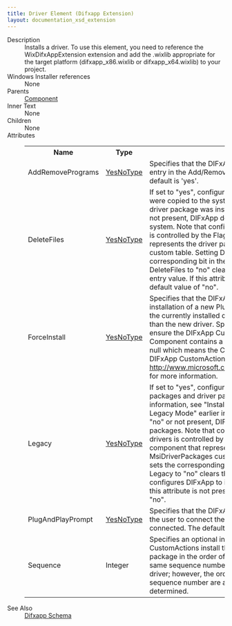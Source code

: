 ```yaml
---
title: Driver Element (Difxapp Extension)
layout: documentation_xsd_extension
---
```

<dl>
  <dt>Description</dt>
  <dd>                 Installs a driver. To use this element, you need to reference the WixDifxAppExtension extension and add the                  .wixlib appropriate for the target platform (difxapp_x86.wixlib or difxapp_x64.wixlib)                  to your project.             </dd>
  <dt>Windows Installer references</dt>
  <dd>None</dd>
  <dt>Parents</dt>
  <dd>
    <a href="../component/">Component</a>
  </dd>
  <dt>Inner Text</dt>
  <dd>None</dd>
  <dt>Children</dt>
  <dd>None</dd>
  <dt>Attributes</dt>
  <dd>
    <table cellspacing="0" cellpadding="0" class="schema">
      <tr>
        <th width="15%">Name</th>
        <th width="15%">Type</th>
        <th width="65%">Description</th>
        <th width="15%">Required</th>
      </tr>
      <tr>
        <td>AddRemovePrograms</td>
        <td><a href="../difxapp/simple_type_yesnotype">YesNoType</a></td>
        <td>                         Specifies that the DIFxApp CustomActions should add an entry in the Add/Remove Programs Control                         Panel applet.  The default is 'yes'.                     </td>
        <td>&nbsp;</td>
      </tr>
      <tr>
        <td>DeleteFiles</td>
        <td><a href="../difxapp/simple_type_yesnotype">YesNoType</a></td>
        <td>                         If set to "yes", configures DIFxApp to delete binary files that were copied to the system from the driver                         store when a driver package was installed. If this attribute is set to "no" or not present, DIFxApp does not                         remove these files from a system. Note that configuring DIFxApp to delete these files is controlled by the                         Flags entry value of the component that represents the driver package in the MsiDriverPackages custom table.                         Setting DeleteFiles to "yes" sets the corresponding bit in the Flags entry value. Setting DeleteFiles to "no"                         clears the corresponding bit in the Flags entry value. If this attribute is not present, DIFxApp uses a                         default value of "no".                     </td>
        <td>&nbsp;</td>
      </tr>
      <tr>
        <td>ForceInstall</td>
        <td><a href="../difxapp/simple_type_yesnotype">YesNoType</a></td>
        <td>                         Specifies that the DIFxApp CustomActions should force the installation of a new Plug and Play driver                         on a device, even if the currently installed driver on the device is a better match than the new driver.                         Specifying 'no' is an excellent way to ensure the DIFxApp CustomActions recognize the Component contains                         a driver for installation.  The default is null which means the Component does not install a driver via                         DIFxApp CustomActions. See <a href="http://www.microsoft.com/whdc/driver/install/difxtools.mspx">http://www.microsoft.com/whdc/driver/install/difxtools.mspx</a>                         for more information.                     </td>
        <td>&nbsp;</td>
      </tr>
      <tr>
        <td>Legacy</td>
        <td><a href="../difxapp/simple_type_yesnotype">YesNoType</a></td>
        <td>                         If set to "yes", configures DIFxApp to install unsigned driver packages and driver packages with missing                         files. For more information, see "Installing Unsigned Driver Packages in Legacy Mode" earlier in this paper.                         If this attribute is set to "no" or not present, DIFxApp will install only signed driver packages. Note                         that configuring DIFxApp to install unsigned drivers is controlled by the Flags entry value of the component                         that represents the driver package in the MsiDriverPackages custom table. Setting Legacy to "yes" sets                         the corresponding bit in the Flags entry value. Setting Legacy to "no" clears the bit in the Flags                         entry value that configures DIFxApp to install unsigned driver packages. If this attribute is not present,                         DIFxApp uses a default value of "no".                     </td>
        <td>&nbsp;</td>
      </tr>
      <tr>
        <td>PlugAndPlayPrompt</td>
        <td><a href="../difxapp/simple_type_yesnotype">YesNoType</a></td>
        <td>                         Specifies that the DIFxApp CustomActions should prompt the user to connect the Plug and Play                         device if it is not connected.  The default is 'yes'.                     </td>
        <td>&nbsp;</td>
      </tr>
      <tr>
        <td>Sequence</td>
        <td>Integer</td>
        <td>                         Specifies an optional installation sequence number. DIFxApp CustomActions install the driver packages in                         an installation package in the order of increasing sequence numbers. The same sequence number can be used                         for more than one driver; however, the order in which packages with the same sequence number are actually                         installed cannot be determined.                     </td>
        <td>&nbsp;</td>
      </tr>
    </table>
  </dd>
  <dt>See Also</dt>
  <dd>
    <a href="../difxapp">Difxapp Schema</a>
  </dd>
</dl>
